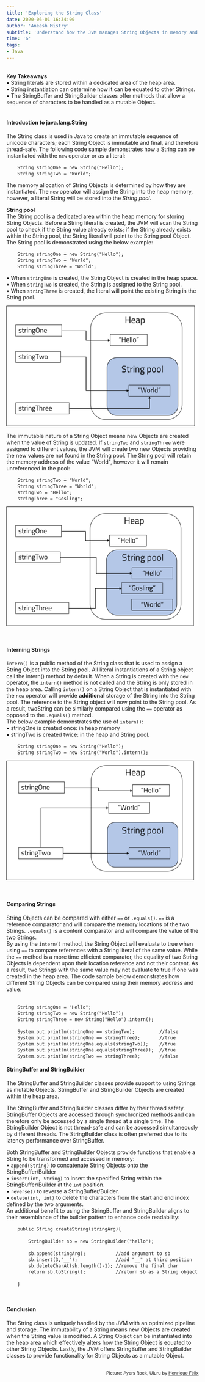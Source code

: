 ```yaml
---
title: 'Exploring the String Class'
date: 2020-06-01 16:34:00
author: 'Aneesh Mistry'
subtitle: 'Understand how the JVM manages String Objects in memory and at runtime. Review the functionality of the StringBuffer and StringBuilder class.'
time: '6'
tags:
- Java
---
```

<br>
<strong>Key Takeaways</strong><br>
&#8226; String literals are stored within a dedicated area of the heap area.<br>
&#8226; String instantiation can determine how it can be equated to other Strings.<br>
&#8226; The StringBuffer and StringBuilder classes offer methods that allow a sequence of characters to be handled as a mutable Object.<br>

<br>
<h4>Introduction to java.lang.String</h4>
<p>
The String class is used in Java to create an immutable sequence of unicode characters; each String Object is immutable and final, and therefore thread-safe. The following code sample demonstrates how a String can be instantiated with the <code language="java">new</code> operator or as a literal:
</p>

```java{numberLines:true}
    String stringOne = new String("Hello");
    String stringTwo = "World";
```
<p>
The memory allocation of String Objects is determined by how they are instantiated. The <code language="java">new</code> operator will assign the String into the heap memory, however, a literal String will be stored into the <i>String pool</i>.
</p>
<p>
<strong>String pool</strong><br>
The String pool is a dedicated area within the heap memory for storing String Objects.  Before a String literal is created, the JVM will scan the String pool to check if the String value already exists; if the String already exists within the String pool, the String literal will point to the String pool Object.<br>
The String pool is demonstrated using the below example:
</p>

```java{numberLines:true}
    String stringOne = new String("Hello");
    String stringTwo = "World";
    String stringThree = "World";

```
<p>
&#8226; When <code language="java">stringOne</code> is created, the String Object is created in the heap space.<br>
&#8226; When <code language="java">stringTwo</code> is created, the String is assigned to the String pool.<br>
&#8226; When <code language="java">stringThree</code> is created, the literal will point the existing String in the String pool.

</p>

![String pool diagram](../../src/images/009StringPool.png)

<p>
The immutable nature of a String Object means new Objects are created when the value of String is updated. If <code language="java">stringTwo</code> and <code language="java">stringThree</code> were assigned to different values, the JVM will create two new Objects providing the new values are not found in the String pool. The String pool will retain the memory address of the value "World", however it will remain unreferenced in the pool:
</p>

```java{numberLines:true}
    String stringTwo = "World";
    String stringThree = "World";
    stringTwo = "Hello";
    stringThree = "Gosling";
```

![String pool diagram](../../src/images/009StringPoolUpdate.png)


<br>
<h4>Interning Strings</h4>
<p>
<code language="java">intern()</code> is a public method of the String class that is used to assign a String Object into the String pool. All literal instantiations of a String object call the intern() method by default. When a String is created with the <code language="java">new</code> operator, the <code language="java">intern()</code> method is not called and the String is only stored in the heap area. Calling <code language="java">intern()</code> on a String Object that is instantiated with the <code language="java">new</code> operator will provide <strong>additional</strong> storage of the String into the String pool. The reference to the String object will now point to the String pool. As a result, twoString can be similarly compared using the <code language="java">==</code> operator as opposed to the <code language="java">.equals()</code> method.<br>
The below example demonstrates the use of <code language="java">intern()</code>: <br>
&#8226; stringOne is created once: in heap memory<br>
&#8226; stringTwo is created twice: in the heap and String pool.<br>
</p>

```java{numberLines:true}
    String stringOne = new String("Hello");
    String stringTwo = new String("World").intern();

```

![String operator diagram](../../src/images/009StringOp.png)

<br>
<h4>Comparing Strings</h4>
<p>
String Objects can be compared with either <code language="java">==</code> or <code language="java">.equals()</code>. <code language="java">==</code> is a reference comparator and will compare the memory locations of the two Strings. <code language="java">.equals()</code> is a content comparator and will compare the value of the two Strings.<br>
By using the <code language="java">intern()</code> method, the String Object will evaluate to true when using <code language="java">==</code> to compare references with a String literal of the same value. While the <code language="java">==</code> method is a more time efficient comparator, the equality of two String Objects is dependent upon their location reference and not their content. As a result, two Strings with the same value may not evaluate to true if one was created in the heap area. 
The code sample below demonstrates how different String Objects can be compared using their memory address and value:
</p>

```java{numberLines:true}

    String stringOne = "Hello";
    String stringTwo = new String("Hello");
    String stringThree = new String("Hello").intern();

    System.out.println(stringOne == stringTwo);         //false
    System.out.println(stringOne == stringThree);       //true
    System.out.println(stringOne.equals(stringTwo));    //true
    System.out.println(stringOne.equals(stringThree));  //true
    System.out.println(stringTwo == stringThree);       //false

```

<h4>StringBuffer and StringBuilder</h4>
<p>
The StringBuffer and StringBuilder classes provide support to using Strings as mutable Objects. StringBuffer and StringBuilder Objects are created within the heap area.
</p>
<p>
The StringBuffer and StringBuilder classes differ by their thread safety. StringBuffer Objects are accessed through synchronized methods and can therefore only be accessed by a single thread at a single time. The StringBuilder Object is not thread-safe and can be accessed simultaneously by different threads. The StringBuilder class is often preferred due to its latency performance over StringBuffer.
</p>
<p>
Both StringBuffer and StringBuilder Objects provide functions that enable a String to be transformed and accessed in memory:<br>
&#8226; <code language="java">append(String)</code> to concatenate String Objects onto the StringBuffer/Builder<br>
&#8226; <code language="java">insert(int, String)</code> to insert the specified String within the StringBuffer/Builder at the <code language="java">int</code> position.<br>
&#8226; <code language="java">reverse()</code> to reverse a StringBuffer/Builder.<br>
&#8226; <code language="java">delete(int, int)</code> to delete the characters from the start and end index defined by the two arguments.<br>
An additional benefit to using the StringBuffer and StringBuilder aligns to their resemblance of the builder pattern to enhance code readability:
</p>

```java{numberLines:true}
    public String createString(stringArg){
    
        StringBuilder sb = new StringBuilder("hello");

        sb.append(stringArg);           //add argument to sb
        sb.insert(3,"__");              //add "__" at third position
        sb.deleteCharAt(sb.length()-1); //remove the final char
        return sb.toString();           //return sb as a String object

    }

```
<br>
<h4>Conclusion</h4>
<p>
The String class is uniquely handled by the JVM with an optimized pipeline and storage. The immutability of a String means new Objects are created when the String value is modified. A String Object can be instantiated into the heap area which effectively alters how the String Object is equated to other String Objects. Lastly, the JVM offers StringBuffer and StringBuilder classes to provide functionality for String Objects as a mutable Object.
</p>

<br>
<small style="float: right;" >Picture: Ayers Rock, Uluru by <a target="_blank" href="https://unsplash.com/@henriquefelix">Henrique Félix</small></a><br>